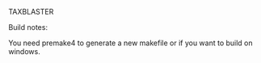 TAXBLASTER

Build notes:

You need premake4 to generate a new makefile or if you want to build on windows.
